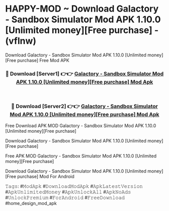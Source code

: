 # HAPPY-MOD ~ Download Galactory - Sandbox Simulator Mod APK 1.10.0 [Unlimited money][Free purchase] - (vflnw)
Download Galactory - Sandbox Simulator Mod APK 1.10.0 [Unlimited money][Free purchase] Free Mod APK

<div align="center">
<h3>🔴 Download [Server1] 👉👉 <a href="https://apk-comot.site?title=Galactory_-_Sandbox_Simulator_Mod_APK_1.10.0_[Unlimited_money][Free_purchase]">Galactory - Sandbox Simulator Mod APK 1.10.0 [Unlimited money][Free purchase] Mod Apk</a></h3><br>

<h3>🔴 Download [Server2] 👉👉 <a href="https://apk-comot.site?title=Galactory_-_Sandbox_Simulator_Mod_APK_1.10.0_[Unlimited_money][Free_purchase]">Galactory - Sandbox Simulator Mod APK 1.10.0 [Unlimited money][Free purchase] Mod Apk</a></h3>
</div>


Free Download APK MOD Galactory - Sandbox Simulator Mod APK 1.10.0 [Unlimited money][Free purchase]

Download Galactory - Sandbox Simulator Mod APK 1.10.0 [Unlimited money][Free purchase] 

Free APK MOD Galactory - Sandbox Simulator Mod APK 1.10.0 [Unlimited money][Free purchase] 

Download Galactory - Sandbox Simulator Mod APK 1.10.0 [Unlimited money][Free purchase] Mod For Android

𝚃𝚊𝚐𝚜: #𝙼𝚘𝚍𝙰𝚙𝚔 #𝙳𝚘𝚠𝚗𝚕𝚘𝚊𝚍𝙼𝚘𝚍𝙰𝚙𝚔 #𝙰𝚙𝚔𝙻𝚊𝚝𝚎𝚜𝚝𝚅𝚎𝚛𝚜𝚒𝚘𝚗 #𝙰𝚙𝚔𝚄𝚗𝚕𝚒𝚖𝚒𝚝𝚎𝚍𝙼𝚘𝚗𝚎𝚢 #𝙰𝚙𝚔𝚄𝚗𝚕𝚘𝚌𝚔𝙰𝚕𝚕 #𝙰𝚙𝚔𝙽𝚘𝙰𝚍𝚜 #𝚄𝚗𝚕𝚘𝚌𝚔𝙿𝚛𝚎𝚖𝚒𝚞𝚖 #𝙵𝚘𝚛𝙰𝚗𝚍𝚛𝚘𝚒𝚍 #𝙵𝚛𝚎𝚎𝙳𝚘𝚠𝚗𝚕𝚘𝚊𝚍 #home_design_mod_apk
